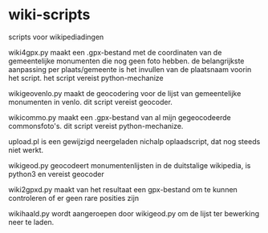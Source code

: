 # wiki-scripts
scripts voor wikipediadingen

wiki4gpx.py maakt een .gpx-bestand met de coordinaten van de gemeentelijke monumenten die nog geen foto hebben.
de belangrijkste aanpassing per plaats/gemeente is het invullen van de plaatsnaam voorin het script.
het script vereist python-mechanize

wikigeovenlo.py maakt de geocodering voor de lijst van gemeentelijke monumenten in venlo. dit script vereist geocoder.

wikicommo.py maakt een .gpx-bestand van al mijn gegeocodeerde commonsfoto's. dit script vereist python-mechanize.

upload.pl is een gewijzigd neergeladen nichalp oplaadscript, dat nog steeds niet werkt.

wikigeod.py geocodeert monumentenlijsten in de duitstalige wikipedia, is python3 en vereist geocoder

wiki2gpxd.py maakt van het resultaat een gpx-bestand om te kunnen controleren of er geen rare posities zijn

wikihaald.py wordt aangeroepen door wikigeod.py om de lijst ter bewerking neer te laden.
